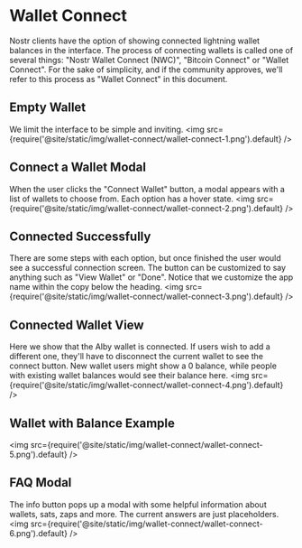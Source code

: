 # Wallet Connect

Nostr clients have the option of showing connected lightning wallet balances in the interface. The process of connecting wallets is called one of several things: "Nostr Wallet Connect (NWC)", "Bitcoin Connect" or "Wallet Connect". For the sake of simplicity, and if the community approves, we'll refer to this process as "Wallet Connect" in this document. 


## Empty Wallet 
We limit the interface to be simple and inviting.
<img src={require('@site/static/img/wallet-connect/wallet-connect-1.png').default} />

## Connect a Wallet Modal
When the user clicks the "Connect Wallet" button, a modal appears with a list of wallets to choose from. Each option has a hover state. 
<img src={require('@site/static/img/wallet-connect/wallet-connect-2.png').default} />

## Connected Successfully
There are some steps with each option, but once finished the user would see a successful connection screen. The button can be customized to say anything such as "View Wallet" or "Done". Notice that we customize the app name within the copy below the heading. 
<img src={require('@site/static/img/wallet-connect/wallet-connect-3.png').default} />

## Connected Wallet View
Here we show that the Alby wallet is connected. If users wish to add a different one, they'll have to disconnect the current wallet to see the connect button. New wallet users might show a 0 balance, while people with existing wallet balances would see their balance here. 
<img src={require('@site/static/img/wallet-connect/wallet-connect-4.png').default} />

## Wallet with Balance Example
<img src={require('@site/static/img/wallet-connect/wallet-connect-5.png').default} />

## FAQ Modal
The info button pops up a modal with some helpful information about wallets, sats, zaps and more. The current answers are just placeholders.
<img src={require('@site/static/img/wallet-connect/wallet-connect-6.png').default} />